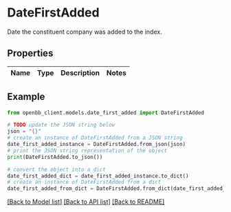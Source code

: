 # DateFirstAdded

Date the constituent company was added to the index.

## Properties

Name | Type | Description | Notes
------------ | ------------- | ------------- | -------------

## Example

```python
from openbb_client.models.date_first_added import DateFirstAdded

# TODO update the JSON string below
json = "{}"
# create an instance of DateFirstAdded from a JSON string
date_first_added_instance = DateFirstAdded.from_json(json)
# print the JSON string representation of the object
print(DateFirstAdded.to_json())

# convert the object into a dict
date_first_added_dict = date_first_added_instance.to_dict()
# create an instance of DateFirstAdded from a dict
date_first_added_from_dict = DateFirstAdded.from_dict(date_first_added_dict)
```
[[Back to Model list]](../README.md#documentation-for-models) [[Back to API list]](../README.md#documentation-for-api-endpoints) [[Back to README]](../README.md)


